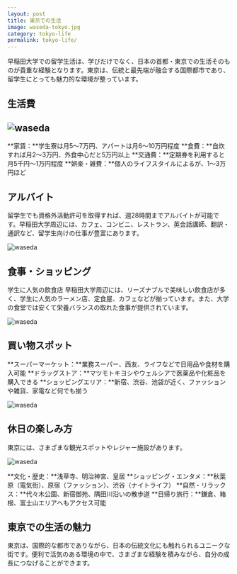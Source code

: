 ```yaml
---
layout: post
title: 東京での生活
image: waseda-tokyo.jpg
category: tokyo-life
permalink: tokyo-life/
---
```


早稲田大学での留学生活は、学びだけでなく、日本の首都・東京での生活そのものが貴重な経験となります。東京は、伝統と最先端が融合する国際都市であり、留学生にとっても魅力的な環境が整っています。

## 生活費
![waseda](https://www.correc.co.jp/hikkoshi-best/img/hikkoshibest/uploads/2024/10/2024y10m08d_1136424289.png)
---
**家賃：**学生寮は月5〜7万円、アパートは月6〜10万円程度
**食費：**自炊すれば月2〜3万円、外食中心だと5万円以上
**交通費：**定期券を利用すると月5千円〜1万円程度
**娯楽・雑費：**個人のライフスタイルによるが、1〜3万円ほど

## アルバイト
留学生でも資格外活動許可を取得すれば、週28時間までアルバイトが可能です。早稲田大学周辺には、カフェ、コンビニ、レストラン、英会話講師、翻訳・通訳など、留学生向けの仕事が豊富にあります。

![waseda](https://ramenshugyo.com/wp-content/uploads/kaneda04.jpeg)

## 食事・ショッピング
学生に人気の飲食店
早稲田大学周辺には、リーズナブルで美味しい飲食店が多く、学生に人気のラーメン店、定食屋、カフェなどが揃っています。また、大学の食堂では安くて栄養バランスの取れた食事が提供されています。

![waseda](https://www.tokyo-jimushosagashi.com/column/wp-content/uploads/2024/06/05-21.jpg)

## 買い物スポット
**スーパーマーケット：**業務スーパー、西友、ライフなどで日用品や食材を購入可能
**ドラッグストア：**マツモトキヨシやウェルシアで医薬品や化粧品を購入できる
**ショッピングエリア：**新宿、渋谷、池袋が近く、ファッションや雑貨、家電など何でも揃う

![waseda](https://rimage.gnst.jp/livejapan.com/public/article/detail/a/00/03/a0003281/img/ja/a0003281_parts_5cda3abc8c570.jpg?20190722111316&q=80&rw=686&rh=490)

## 休日の楽しみ方
東京には、さまざまな観光スポットやレジャー施設があります。

![waseda](https://monthly48.com/storage/article/308/cClGPTktfbzeRhJ4rKkPnnfWQ87HuKlh8iM3fZzo.jpeg)

**文化・歴史：**浅草寺、明治神宮、皇居
**ショッピング・エンタメ：**秋葉原（電気街）、原宿（ファッション）、渋谷（ナイトライフ）
**自然・リラックス：**代々木公園、新宿御苑、隅田川沿いの散歩道
**日帰り旅行：**鎌倉、箱根、富士山エリアへもアクセス可能

## 東京での生活の魅力
東京は、国際的な都市でありながら、日本の伝統文化にも触れられるユニークな街です。便利で活気のある環境の中で、さまざまな経験を積みながら、自分の成長につなげることができます。
